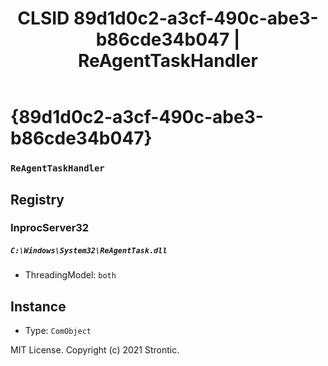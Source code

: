 ﻿---
title: "CLSID 89d1d0c2-a3cf-490c-abe3-b86cde34b047 | ReAgentTaskHandler"
excerpt: What is COM-Object CLSID 89d1d0c2-a3cf-490c-abe3-b86cde34b047?
---

# {89d1d0c2-a3cf-490c-abe3-b86cde34b047}

### `ReAgentTaskHandler`

## Registry


### InprocServer32

##### `C:\Windows\System32\ReAgentTask.dll`
* ThreadingModel: `both`

## Instance

* Type: `ComObject`

MIT License. Copyright (c) 2021 Strontic.



